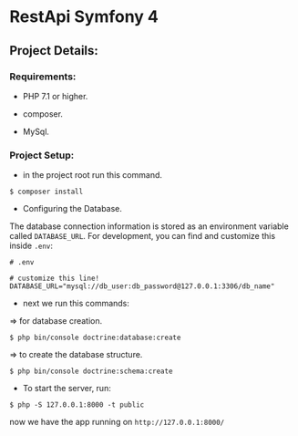 # RestApi Symfony 4
## Project Details:

### Requirements:

- PHP 7.1 or higher.

- composer.

- MySql.

### Project Setup:

- in the project root run this command.

```
$ composer install
```
- Configuring the Database.

The database connection information is stored as an environment variable called ```DATABASE_URL```. For development, you can find and customize this inside ```.env```:
```
# .env

# customize this line!
DATABASE_URL="mysql://db_user:db_password@127.0.0.1:3306/db_name"
```

- next we run this commands:

=> for database creation.
```
$ php bin/console doctrine:database:create 
```
=> to create the database structure.
``` 
$ php bin/console doctrine:schema:create
```
- To start the server, run:
```
$ php -S 127.0.0.1:8000 -t public
```
now we have the app running on ``` http://127.0.0.1:8000/ ```
